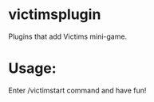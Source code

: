 # victimsplugin
Plugins that add Victims mini-game.

# Usage:
Enter /victimstart command and have fun!
